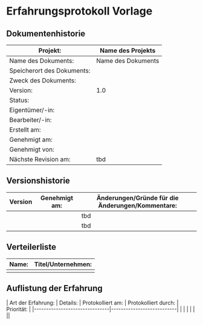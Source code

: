 # Erfahrungsprotokoll Vorlage

## Dokumentenhistorie
|    Projekt:                      |    Name des Projekts     |
|----------------------------------|--------------------------|
|    Name des Dokuments:           |    Name des Dokuments    |
|    Speicherort des Dokuments:    |                          |
|    Zweck des Dokuments:          |                          |
|    Version:                      |    1.0                   |
|    Status:                       |                          |
|    Eigentümer/-in:               |                          |
|    Bearbeiter/-in:               |                          |
|    Erstellt am:                  |                          |
|    Genehmigt am:                 |                          |
|    Genehmigt von:                |                          |
|    Nächste Revision am:          |    tbd                   |


## Versionshistorie
|   Version     |   Genehmigt am:   |   Änderungen/Gründe für die Änderungen/Kommentare: |
|---------------|-------------------|----------------------------------------------------|
|   |   | tbd  |
|   |   | tbd  |

## Verteilerliste
|    Name:                      |    Titel/Unternehmen:     |
|-------------------------------|---------------------------|
|  |  |  |


## Auflistung der Erfahrung
|    Art der Erfahrung:         |    Details:     |   Protokolliert am: | Protokolliert durch: | Priorität: |
|-------------------------------|---------------------------|
|  |  |  | | ||
